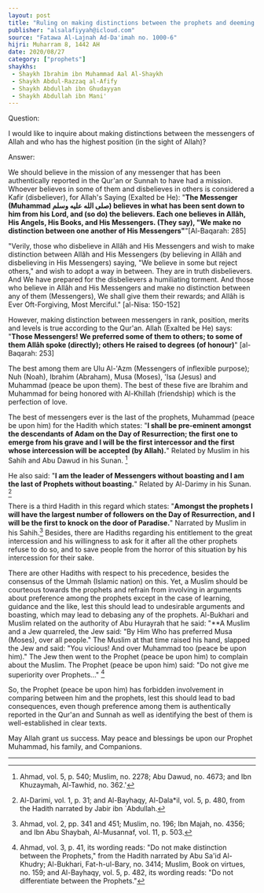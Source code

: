 ```yaml
---
layout: post
title: "Ruling on making distinctions between the prophets and deeming one of them to be superior to others"
publisher: "alsalafiyyah@icloud.com"
source: "Fatawa Al-Lajnah Ad-Da'imah no. 1000-6"
hijri: Muharram 8, 1442 AH
date: 2020/08/27
category: ["prophets"]
shaykhs: 
 - Shaykh Ibrahim ibn Muhammad Aal Al-Shaykh
 - Shaykh Abdul-Razzaq al-Afify
 - Shaykh Abdullah ibn Ghudayyan
 - Shaykh Abdullah ibn Mani'
---
```


Question: 

I would like to inquire about making distinctions between the messengers of Allah and who has the highest position (in the sight of Allah)?

Answer:

We should believe in the mission of any messenger that has been authentically reported in the Qur'an or Sunnah to have had a mission. Whoever believes in some of them and disbelieves in others is considered a Kafir (disbeliever), for Allah's Saying (Exalted be He): "**The Messenger (Muhammad صلى الله عليه وسلم) believes in what has been sent down to him from his Lord, and (so do) the believers. Each one believes in Allâh, His Angels, His Books, and His Messengers. (They say), "We make no distinction between one another of His Messengers"**"[Al-Baqarah: 285]

"Verily, those who disbelieve in Allâh and His Messengers and wish to make distinction between Allâh and His Messengers (by believing in Allâh and disbelieving in His Messengers) saying, "We believe in some but reject others," and wish to adopt a way in between. They are in truth disbelievers. And We have prepared for the disbelievers a humiliating torment. And those who believe in Allâh and His Messengers and make no distinction between any of them (Messengers), We shall give them their rewards; and Allâh is Ever Oft-Forgiving, Most Merciful." [al-Nisa: 150-152]

However, making distinction between messengers in rank, position, merits and levels is true according to the Qur'an. Allah (Exalted be He) says: "**Those Messengers! We preferred some of them to others; to some of them Allâh spoke (directly); others He raised to degrees (of honour)**" [al-Baqarah: 253] 

The best among them are Ulu Al-'Azm (Messengers of inflexible purpose); Nuh (Noah), Ibrahim (Abraham), Musa (Moses), 'Isa (Jesus) and Muhammad (peace be upon them). The best of these five are Ibrahim and Muhammad for being honored with Al-Khillah (friendship) which is the perfection of love. 

The best of messengers ever is the last of the prophets, Muhammad (peace be upon him) for the Hadith which states: "**I shall be pre-eminent amongst the descendants of Adam on the Day of Resurrection; the first one to emerge from his grave and I will be the first intercessor and the first whose intercession will be accepted (by Allah).**" Related by Muslim in his Sahih and Abu Dawud in his Sunan. [^1]

He also said: "**I am the leader of Messengers without boasting and I am the last of Prophets without boasting.**" Related by Al-Darimy in his Sunan. [^2]

There is a third Hadith in this regard which states: "**Amongst the prophets I will have the largest number of followers on the Day of Resurrection, and I will be the first to knock on the door of Paradise.**" Narrated by Muslim in his Sahih.[^3] Besides, there are Hadiths regarding his entitlement to the great intercession and his willingness to ask for it after all the other prophets refuse to do so, and to save people from the horror of this situation by his intercession for their sake.

There are other Hadiths with respect to his precedence, besides the consensus of the Ummah (Islamic nation) on this. Yet, a Muslim should be courteous towards the prophets and refrain from involving in arguments about preference among the prophets except in the case of learning, guidance and the like, lest this should lead to undesirable arguments and boasting, which may lead to debasing any of the prophets. Al-Bukhari and Muslim related on the authority of Abu Hurayrah that he said: "**A Muslim and a Jew quarreled, the Jew said: "By Him Who has preferred Musa (Moses), over all people." The Muslim at that time raised his hand, slapped the Jew and said: "You vicious! And over Muhammad too (peace be upon him)." The Jew then went to the Prophet (peace be upon him) to complain about the Muslim. The Prophet (peace be upon him) said: "Do not give me superiority over Prophets..." [^4]

So, the Prophet (peace be upon him) has forbidden involvement in comparing between him and the prophets, lest this should lead to bad consequences, even though preference among them is authentically reported in the Qur'an and Sunnah as well as identifying the best of them is well-established in clear texts.

May Allah grant us success. May peace and blessings be upon our Prophet Muhammad, his family, and Companions.

---
[^1]: Ahmad, vol. 5, p. 540; Muslim, no. 2278; Abu Dawud, no. 4673; and Ibn Khuzaymah, Al-Tawhid, no. 362.'
[^2]: Al-Darimi, vol. 1, p. 31; and Al-Bayhaqy, Al-Dala*il, vol. 5, p. 480, from the Hadith narrated by Jabir ibn `Abdullah.
[^3]: Ahmad, vol. 2, pp. 341 and 451; Muslim, no. 196; Ibn Majah, no. 4356; and Ibn Abu Shaybah, Al-Musannaf, vol. 11, p. 503.
[^4]: Ahmad, vol. 3, p. 41, its wording reads: "Do not make distinction between the Prophets," from the Hadith narrated by Abu Sa'id Al-Khudry; Al-Bukhari, Fat-h-ul-Bary, no. 3414; Muslim, Book on virtues, no. 159; and Al-Bayhaqy, vol. 5, p. 482, its wording reads: "Do not differentiate between the Prophets."
